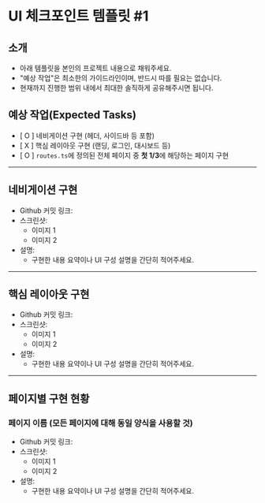 # UI 체크포인트 템플릿 #1

## 소개

- 아래 템플릿을 본인의 프로젝트 내용으로 채워주세요.
- "예상 작업"은 최소한의 가이드라인이며, 반드시 따를 필요는 없습니다.
- 현재까지 진행한 범위 내에서 최대한 솔직하게 공유해주시면 됩니다.

## 예상 작업(Expected Tasks)

- [ O ] 네비게이션 구현 (헤더, 사이드바 등 포함)
- [ X ] 핵심 레이아웃 구현 (랜딩, 로그인, 대시보드 등)
- [ O ] `routes.ts`에 정의된 전체 페이지 중 **첫 1/3**에 해당하는 페이지 구현

---

## 네비게이션 구현

- Github 커밋 링크:
- 스크린샷:
  - 이미지 1
  - 이미지 2
- 설명:
  - 구현한 내용 요약이나 UI 구성 설명을 간단히 적어주세요.

---

## 핵심 레이아웃 구현

- Github 커밋 링크:
- 스크린샷:
  - 이미지 1
  - 이미지 2
- 설명:
  - 구현한 내용 요약이나 UI 구성 설명을 간단히 적어주세요.

---

## 페이지별 구현 현황

### 페이지 이름 (모든 페이지에 대해 동일 양식을 사용할 것)

- Github 커밋 링크:
- 스크린샷:
  - 이미지 1
  - 이미지 2
- 설명:
  - 구현한 내용 요약이나 UI 구성 설명을 간단히 적어주세요.
